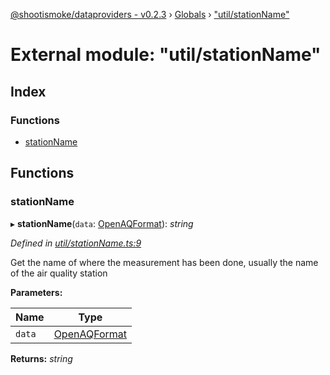 [@shootismoke/dataproviders - v0.2.3](../README.md) › [Globals](../globals.md) › ["util/stationName"](_util_stationname_.md)

# External module: "util/stationName"

## Index

### Functions

* [stationName](_util_stationname_.md#stationname)

## Functions

###  stationName

▸ **stationName**(`data`: [OpenAQFormat](_util_openaq_.md#openaqformat)): *string*

*Defined in [util/stationName.ts:9](https://github.com/shootismoke/common/blob/73ace9d/packages/dataproviders/src/util/stationName.ts#L9)*

Get the name of where the measurement has been done, usually the name of the
air quality station

**Parameters:**

Name | Type |
------ | ------ |
`data` | [OpenAQFormat](_util_openaq_.md#openaqformat) |

**Returns:** *string*
